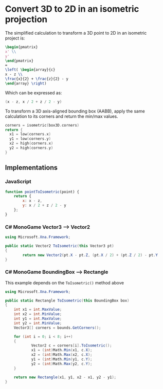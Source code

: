 # Convert 3D to 2D in an isometric projection

The simplified calculation to transform a 3D point to 2D in an isometric project is:

```latex
\begin{pmatrix}
x' \\
y'
\end{pmatrix}
=
\left( \begin{array}{c}
x - z \\
\frac{x}{2} + \frac{z}{2} - y
\end{array} \right)
```

Which can be expressed as:

```c
(x - z, x / 2 + z / 2 - y)
```

To transform a 3D axis-aligned bounding box (AABB), apply the same calculation to its corners and return the min/max values.

```c
corners = isometric(box3D.corners)
return {
  x1 = low(corners.x)
  y1 = low(corners.y)
  x2 = high(corners.x)
  y2 = high(corners.y)	
}
```

## Implementations

### JavaScript

```javascript
function pointToIsometric(point) {
	return {
		x: x - z,
		y: x / 2 + z / 2 - y
	};
}
```

### C# MonoGame Vector3 --> Vector2

```csharp
using Microsoft.Xna.Framework;

public static Vector2 ToIsometric(this Vector3 pt)
{
		return new Vector2(pt.X - pt.Z, (pt.X / 2) + (pt.Z / 2) - pt.Y);
}
```

### C# MonoGame BoundingBox --> Rectangle

This example depends on the `ToIsometric()` method above

```csharp
using Microsoft.Xna.Framework;

public static Rectangle ToIsometric(this BoundingBox box)
{
	int x1 = int.MaxValue;
	int x2 = int.MinValue;
	int y1 = int.MaxValue;
	int y2 = int.MinValue;
	Vector3[] corners = bounds.GetCorners();

	for (int i = 0; i < 8; i++)
	{
			Vector2 c = corners[i].ToIsometric();
			x1 = (int)Math.Min(x1, c.X);
			x2 = (int)Math.Max(x2, c.X);
			y1 = (int)Math.Min(y1, c.Y);
			y2 = (int)Math.Max(y2, c.Y);
	}

	return new Rectangle(x1, y1, x2 - x1, y2 - y1);
}
```
